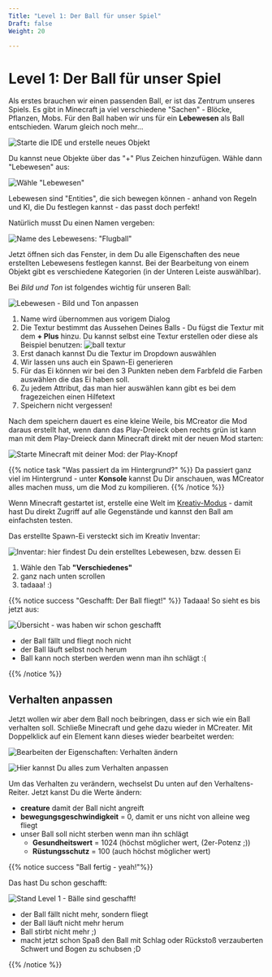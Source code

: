```yaml
---
Title: "Level 1: Der Ball für unser Spiel"
Draft: false
Weight: 20

---
```



# Level 1: Der Ball für unser Spiel 

Als erstes brauchen wir einen passenden Ball, er ist das Zentrum unseres Spiels.
Es gibt in Minecraft ja viel verschiedene "Sachen" - Blöcke, Pflanzen, Mobs. Für den Ball haben wir uns für ein **Lebewesen** als Ball entschieden. Warum gleich noch mehr... 

![Starte die IDE und erstelle neues Objekt](ide-start.png)

Du kannst neue Objekte über das "+" Plus Zeichen hinzufügen. Wähle dann "Lebewesen" aus:

![Wähle "Lebewesen"](lebewesen-erstellen-0.png)


Lebewesen sind "Entities", die sich bewegen können - anhand von Regeln und KI, die Du festlegen kannst - das passt doch perfekt!

Natürlich musst Du einen Namen vergeben:

![Name des Lebewesens: "Flugball"](lebewesen-erstellen-1.png)

Jetzt öffnen sich das Fenster, in dem Du alle Eigenschaften des neue erstellten Lebewesens festlegen kannst. 
Bei der Bearbeitung von einem Objekt gibt es verschiedene Kategorien (in der Unteren Leiste auswählbar).

Bei *Bild und Ton* ist folgendes wichtig für unseren Ball:

![Lebewesen - Bild und Ton anpassen](lebewesen-erstellen-2-bild-ton.png)


1. Name wird übernommen aus vorigem Dialog
2. Die Textur bestimmt das Aussehen Deines Balls - Du fügst die Textur mit dem **+ Plus** hinzu. Du kannst selbst eine Textur erstellen oder diese als Beispiel benutzen: ![ball textur](flugball-texture.png)  
3. Erst danach kannst Du die Textur im Dropdown auswählen
4. Wir lassen uns auch ein Spawn-Ei generieren
5. Für das Ei können wir bei den 3 Punkten neben dem Farbfeld die Farben auswählen die das Ei haben soll.
6. Zu jedem Attribut, das man hier auswählen kann gibt es bei dem fragezeichen einen Hilfetext
7. Speichern nicht vergessen!

Nach dem speichern dauert es eine kleine Weile, bis MCreator die Mod daraus erstellt hat, wenn dann das Play-Dreieck oben rechts grün ist kann man mit dem Play-Dreieck dann Minecraft direkt mit der neuen Mod starten:

![Starte Minecraft mit deiner Mod: der Play-Knopf](ide-start-play-dreieck.png)

{{% notice task "Was passiert da im Hintergrund?" %}}
Da passiert ganz viel im Hintergrund - unter **Konsole** kannst Du Dir anschauen, was MCreator alles machen muss, um die Mod zu kompilieren.
{{% /notice %}}

Wenn Minecraft gestartet ist, erstelle eine Welt im [Kreativ-Modus](https://minecraft.fandom.com/de/wiki/Kreativmodus) - damit hast Du direkt Zugriff auf alle Gegenstände und kannst den Ball am einfachsten testen.

Das erstellte Spawn-Ei versteckt sich im Kreativ Inventar:

![Inventar: hier findest Du dein erstelltes Lebewesen, bzw. dessen Ei](ingame-wo-ist-das-spawn-ei.png)

1. Wähle den Tab **"Verschiedenes"**
2. ganz nach unten scrollen
3. tadaaa! :)

{{% notice success "Geschafft: Der Ball fliegt!" %}}
Tadaaa! So sieht es bis jetzt aus:

![Übersicht - was haben wir schon geschafft](ingame-so-siehts-bis-jetzt-aus-0.png)
- der Ball fällt und fliegt noch nicht
- der Ball läuft selbst noch herum
- Ball kann noch sterben werden wenn man ihn schlägt :(

{{% /notice %}}


## Verhalten anpassen
Jetzt wollen wir aber dem Ball noch beibringen, dass er sich wie ein Ball verhalten soll. Schließe Minecraft und gehe dazu wieder in MCreater. Mit Doppelklick auf ein Element kann dieses wieder bearbeitet werden:

![Bearbeiten der Eigenschaften: Verhalten ändern](ide-start-element-bearbeiten.png)

![Hier kannst Du alles zum Verhalten anpassen](lebewesen-erstellen-2-verhalten.png)

Um das Verhalten zu verändern, wechselst Du unten auf den Verhaltens-Reiter. Jetzt kanst Du die Werte ändern:

- **creature** damit der Ball nicht angreift
- **bewegungsgeschwindigkeit** = 0, damit er uns nicht von alleine weg fliegt
- unser Ball soll nicht sterben wenn man ihn schlägt
    - **Gesundheitswert** = 1024 (höchst möglicher wert, (2er-Potenz ;)) 
    - **Rüstungsschutz** = 100 (auch höchst möglicher wert)

{{% notice success "Ball fertig - yeah!"%}}  

Das hast Du schon geschafft: 

![Stand Level 1 - Bälle sind geschafft!](ingame-so-siehts-bis-jetzt-aus-1.png)

- der Ball fällt nicht mehr, sondern fliegt
- der Ball läuft nicht mehr herum
- Ball stirbt nicht mehr ;)
- macht jetzt schon Spaß den Ball mit Schlag oder Rückstoß verzauberten Schwert und Bogen zu schubsen ;D

{{% /notice %}}
